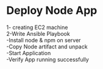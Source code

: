 # Deploy Node App

1- creating EC2 machine \
2-Write Ansible Playbook \
    -Install node & npm on server \
    -Copy Node artifact and unpack \
    -Start Application \
    -Verify App running successfully 